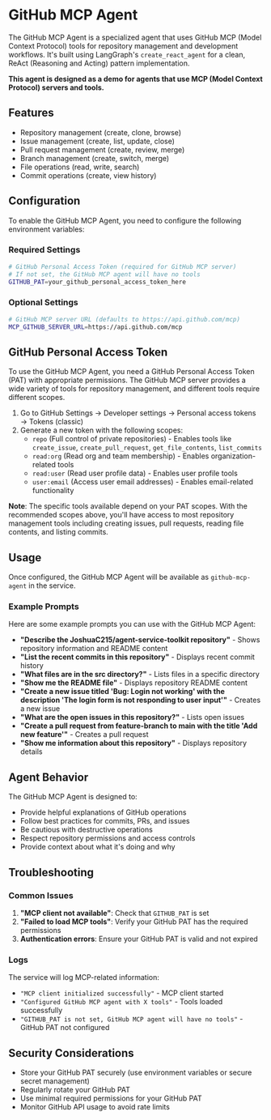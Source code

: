 # GitHub MCP Agent

The GitHub MCP Agent is a specialized agent that uses GitHub MCP (Model Context Protocol) tools for repository management and development workflows. It's built using LangGraph's `create_react_agent` for a clean, ReAct (Reasoning and Acting) pattern implementation.

**This agent is designed as a demo for agents that use MCP (Model Context Protocol) servers and tools.**

## Features

- Repository management (create, clone, browse)
- Issue management (create, list, update, close)
- Pull request management (create, review, merge)
- Branch management (create, switch, merge)
- File operations (read, write, search)
- Commit operations (create, view history)

## Configuration

To enable the GitHub MCP Agent, you need to configure the following environment variables:

### Required Settings

```bash
# GitHub Personal Access Token (required for GitHub MCP server)
# If not set, the GitHub MCP agent will have no tools
GITHUB_PAT=your_github_personal_access_token_here
```

### Optional Settings

```bash
# GitHub MCP server URL (defaults to https://api.github.com/mcp)
MCP_GITHUB_SERVER_URL=https://api.github.com/mcp
```

## GitHub Personal Access Token

To use the GitHub MCP Agent, you need a GitHub Personal Access Token (PAT) with appropriate permissions. The GitHub MCP server provides a wide variety of tools for repository management, and different tools require different scopes.

1. Go to GitHub Settings → Developer settings → Personal access tokens → Tokens (classic)
2. Generate a new token with the following scopes:
   - `repo` (Full control of private repositories) - Enables tools like `create_issue`, `create_pull_request`, `get_file_contents`, `list_commits`
   - `read:org` (Read org and team membership) - Enables organization-related tools
   - `read:user` (Read user profile data) - Enables user profile tools
   - `user:email` (Access user email addresses) - Enables email-related functionality

**Note**: The specific tools available depend on your PAT scopes. With the recommended scopes above, you'll have access to most repository management tools including creating issues, pull requests, reading file contents, and listing commits.

## Usage

Once configured, the GitHub MCP Agent will be available as `github-mcp-agent` in the service.

### Example Prompts

Here are some example prompts you can use with the GitHub MCP Agent:

- **"Describe the JoshuaC215/agent-service-toolkit repository"** - Shows repository information and README content
- **"List the recent commits in this repository"** - Displays recent commit history
- **"What files are in the src directory?"** - Lists files in a specific directory
- **"Show me the README file"** - Displays repository README content
- **"Create a new issue titled 'Bug: Login not working' with the description 'The login form is not responding to user input'"** - Creates a new issue
- **"What are the open issues in this repository?"** - Lists open issues
- **"Create a pull request from feature-branch to main with the title 'Add new feature'"** - Creates a pull request
- **"Show me information about this repository"** - Displays repository details

## Agent Behavior

The GitHub MCP Agent is designed to:

- Provide helpful explanations of GitHub operations
- Follow best practices for commits, PRs, and issues
- Be cautious with destructive operations
- Respect repository permissions and access controls
- Provide context about what it's doing and why

## Troubleshooting

### Common Issues

1. **"MCP client not available"**: Check that `GITHUB_PAT` is set
2. **"Failed to load MCP tools"**: Verify your GitHub PAT has the required permissions
3. **Authentication errors**: Ensure your GitHub PAT is valid and not expired

### Logs

The service will log MCP-related information:
- `"MCP client initialized successfully"` - MCP client started
- `"Configured GitHub MCP agent with X tools"` - Tools loaded successfully
- `"GITHUB_PAT is not set, GitHub MCP agent will have no tools"` - GitHub PAT not configured

## Security Considerations

- Store your GitHub PAT securely (use environment variables or secure secret management)
- Regularly rotate your GitHub PAT
- Use minimal required permissions for your GitHub PAT
- Monitor GitHub API usage to avoid rate limits
